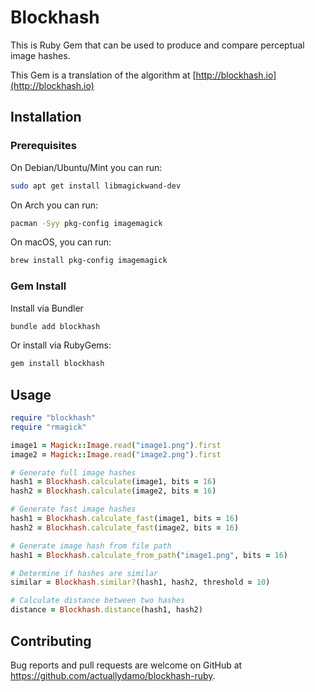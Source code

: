 # Blockhash

This is Ruby Gem that can be used to produce and compare perceptual image hashes.

This Gem is a translation of the algorithm at [http://blockhash.io](http://blockhash.io)

## Installation

### Prerequisites

On Debian/Ubuntu/Mint you can run:
```sh
sudo apt get install libmagickwand-dev
```

On Arch you can run:
```sh
pacman -Syy pkg-config imagemagick
```

On macOS, you can run:
```sh
brew install pkg-config imagemagick
```

### Gem Install

Install via Bundler
```sh
bundle add blockhash
```

Or install via RubyGems:
```sh
gem install blockhash
```

## Usage

```ruby
require "blockhash"
require "rmagick"

image1 = Magick::Image.read("image1.png").first
image2 = Magick::Image.read("image2.png").first

# Generate full image hashes
hash1 = Blockhash.calculate(image1, bits = 16)
hash2 = Blockhash.calculate(image2, bits = 16)

# Generate fast image hashes
hash1 = Blockhash.calculate_fast(image1, bits = 16)
hash2 = Blockhash.calculate_fast(image2, bits = 16)

# Generate image hash from file path
hash1 = Blockhash.calculate_from_path("image1.png", bits = 16)

# Determine if hashes are similar
similar = Blockhash.similar?(hash1, hash2, threshold = 10)

# Calculate distance between two hashes
distance = Blockhash.distance(hash1, hash2)
```

## Contributing

Bug reports and pull requests are welcome on GitHub at https://github.com/actuallydamo/blockhash-ruby.

